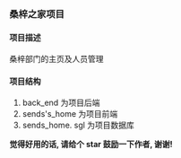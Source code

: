 ### 桑梓之家项目
#### 项目描述
桑梓部门的主页及人员管理
#### 项目结构
1. back_end 为项目后端
2. sends's_home 为项目前端
3. sends_home. sgl 为项目数据库


**觉得好用的话, 请给个 star 鼓励一下作者, 谢谢!**
